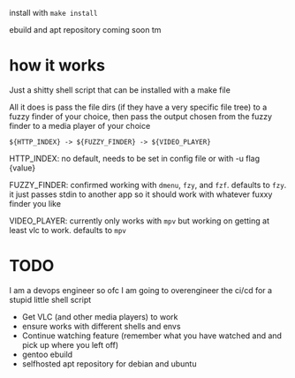 install with `make install`

ebuild and apt repository coming soon tm

# how it works
Just a shitty shell script that can be installed with a make file

All it does is pass the file dirs (if they have a very specific file tree) to a fuzzy finder of your choice, then pass the output chosen from the fuzzy finder to a media player of your choice

`${HTTP_INDEX} -> ${FUZZY_FINDER} -> ${VIDEO_PLAYER}`

HTTP_INDEX: no default, needs to be set in config file or with -u flag {value}

FUZZY_FINDER: confirmed working with `dmenu`, `fzy`, and `fzf`. defaults to `fzy`. it just passes stdin to another app so it should work with whatever fuxxy finder you like

VIDEO_PLAYER: currently only works with `mpv` but working on getting at least vlc to work. defaults to `mpv`

# TODO
I am a devops engineer so ofc I am going to overengineer the ci/cd for a stupid little shell script
- Get VLC (and other media players) to work
- ensure works with different shells and envs
- Continue watching feature (remember what you have watched and and pick up where you left off)
- gentoo ebuild
- selfhosted apt repository for debian and ubuntu
